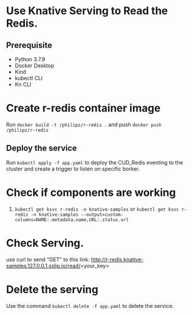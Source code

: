 # Use Knative Serving to Read the Redis.

## Prerequisite

* Python 3.7.9
* Docker Desktop
* Kind
* kubectl CLI
* Kn CLI 

# Create r-redis container image

Run `docker build -t /philipz/r-redis .` and push `docker push /philipz/r-redis`

## Deploy the service

Run `kubectl apply -f app.yaml` to deploy the CUD_Redis eventing to the cluster and create a trigger to listen on specific borker.

# Check if components are working

1. `kubectl get ksvc r-redis -n knative-samples` or `kubectl get ksvc r-redis -n knative-samples --output=custom-columns=NAME:.metadata.name,URL:.status.url`

# Check Serving.
use  curl to send "GET" to this link:
http://r-redis.knative-samples.127.0.0.1.sslip.io/read/<your_key>

# Delete the serving

Use the command `kubectl delete -f app.yaml` to delete the service.


